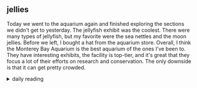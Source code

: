 ## jellies

Today we went to the aquarium again and finished exploring the sections we didn't get to yesterday. The jellyfish exhibit was the coolest. There were many types of jellyfish, but my favorite were the sea nettles and the moon jellies. Before we left, I bought a hat from the aquarium store. Overall, I think the Monterey Bay Aquarium is the best aquarium of the ones I've been to. They have interesting exhibits, the facility is top-tier, and it's great that they focus a lot of their efforts on research and conservation. The only downside is that it can get pretty crowded. 

<details markdown="1">
<summary>daily reading</summary>

| {{ page.date | date: "%B %-d, %Y" }} |
| :-------------: |
| [Deut. 32; Ps. 119:121–144; Isa. 59; Matt. 7]({% link _Bible/Bible-year-1.md %}) |
| [BC 1-2; HC 1-5; CD I: Art. 1-4]({% link _three_forms/three-forms-month-1.md %}) |
| [The Apostles' Creed](https://threeforms.org/the-apostles-creed/) |

</details>